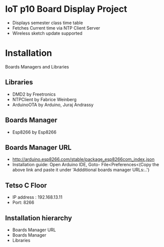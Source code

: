 
# IoT p10 Board Display Project
* Displays semester class time table
* Fetches Current time via NTP Client Server
* Wireless sketch update supported  



# Installation

Boards Managers and Libraries

## Libraries
  + DMD2 by Freetronics
  + NTPClient by Fabrice Weinberg
  + ArduinoOTA by Arduino, Juraj Andrassy
## Boards Manager
  + Esp8266 by Esp8266
## Boards Manager URL
+ http://arduino.esp8266.com/stable/package_esp8266com_index.json
+ Installation guide: Open Arduino IDE, Goto- File<Preferences<(Copy the above link and paste it under 'Addditional boards manager URLs:..')  
## Tetso C Floor
 + IP address : 192.168.13.11
 +  Port: 8266


## Installation hierarchy 
+ Boards Manager URL
+ Boards Manager
+ Libraries


    
